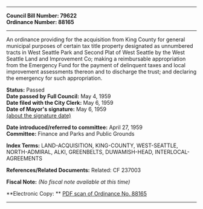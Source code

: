 * * * * *  
  
**Council Bill Number: [](#h0)[](#h2)79622**   
**Ordinance Number: 88165**  
  
* * * * *  
  
An ordinance providing for the acquisition from King County for general municipal purposes of certain tax title property designated as unnumbered tracts in West Seattle Park and Second Plat of West Seattle by the West Seattle Land and Improvement Co; making a reimbursable appropriation from the Emergency Fund for the payment of delinquent taxes and local improvement assessments thereon and to discharge the trust; and declaring the emergency for such appropriation.  
  
**Status:** Passed   
**Date passed by Full Council:** May 4, 1959   
**Date filed with the City Clerk:** May 6, 1959   
**Date of Mayor's signature:** May 6, 1959   
[(about the signature date)](/~public/approvaldate.htm)   
  
  
**Date introduced/referred to committee:** April 27, 1959   
**Committee:** Finance and Parks and Public Grounds   
  
**Index Terms:** LAND-ACQUISITION, KING-COUNTY, WEST-SEATTLE, NORTH-ADMIRAL, ALKI, GREENBELTS, DUWAMISH-HEAD, INTERLOCAL-AGREEMENTS  
  
**References/Related Documents:** Related: CF 237003  
  
**Fiscal Note:** *(No fiscal note available at this time)*  
  
**Electronic Copy: ** [PDF scan of Ordinance No. 88165](/~archives/Ordinances/Ord_88165.pdf)  
  
* * * * *  
